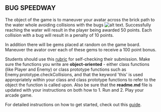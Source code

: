 BUG SPEEDWAY
------------

The object of the game is to maneuver your avatar across the brick path to the water whole avoiding collisions with the bugs ![alt text](https://github.com/LeaDD/frontend-nanodegree-arcade-game/tree/master/images "Enemy Bug"). Successfully reaching the water will result in the player being awarded 50 points. Each collision with a bug will result in a penalty of 10 points.

In addition there will be gems placed at random on the game board. Maneuver the avator over each of these gems to receive a 100 point bonus.

Students should use this [rubric](https://review.udacity.com/#!/projects/2696458597/rubric) for self-checking their submission. Make sure the functions you write are **object-oriented** - either class functions (like Player and Enemy) or class prototype functions such as Enemy.prototype.checkCollisions, and that the keyword 'this' is used appropriately within your class and class prototype functions to refer to the object the function is called upon. Also be sure that the **readme.md** file is updated with your instructions on both how to 1. Run and 2. Play your arcade game.

For detailed instructions on how to get started, check out this [guide](https://docs.google.com/document/d/1v01aScPjSWCCWQLIpFqvg3-vXLH2e8_SZQKC8jNO0Dc/pub?embedded=true).
